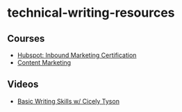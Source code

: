 # technical-writing-resources

## Courses 
- [Hubspot: Inbound Marketing Certification](https://academy.hubspot.com/courses/inbound-marketing)
- [Content Marketing](https://academy.hubspot.com/courses/content-marketing)

## Videos 
- [Basic Writing Skills w/ Cicely Tyson](https://youtu.be/UnX47Odz3z4?si=G-sgXPBMEM5Q30xF)
